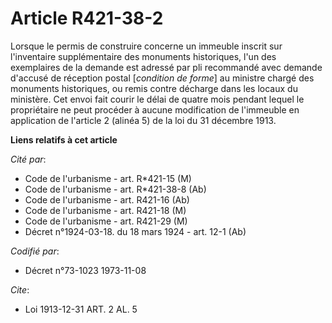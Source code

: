 # Article R421-38-2

Lorsque le permis de construire concerne un immeuble inscrit sur l'inventaire supplémentaire des monuments historiques, l'un
des exemplaires de la demande est adressé par pli recommandé avec demande d'accusé de réception postal [*condition de forme*]
au ministre chargé des monuments historiques, ou remis contre décharge dans les locaux du ministère. Cet envoi fait courir le
délai de quatre mois pendant lequel le propriétaire ne peut procéder à aucune modification de l'immeuble en application de
l'article 2 (alinéa 5) de la loi du 31 décembre 1913.

**Liens relatifs à cet article**

_Cité par_:

  - Code de l'urbanisme - art. R*421-15 (M)
  - Code de l'urbanisme - art. R*421-38-8 (Ab)
  - Code de l'urbanisme - art. R421-16 (Ab)
  - Code de l'urbanisme - art. R421-18 (M)
  - Code de l'urbanisme - art. R421-29 (M)
  - Décret n°1924-03-18. du 18 mars 1924 - art. 12-1 (Ab)

_Codifié par_:

  - Décret n°73-1023 1973-11-08

_Cite_:

  - Loi   1913-12-31 ART. 2 AL. 5

